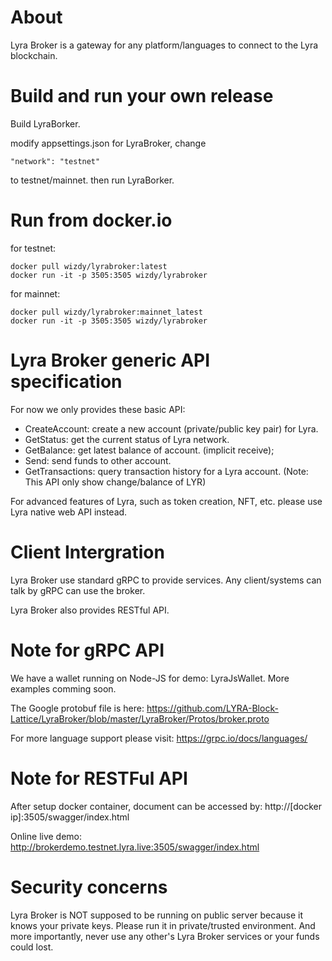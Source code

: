 # About

Lyra Broker is a gateway for any platform/languages to connect to the Lyra blockchain.

# Build and run your own release

Build LyraBorker.

modify appsettings.json for LyraBroker, change

``"network": "testnet"``

to testnet/mainnet. then run LyraBorker.

# Run from docker.io

for testnet:

	docker pull wizdy/lyrabroker:latest
	docker run -it -p 3505:3505 wizdy/lyrabroker

for mainnet:
	
	docker pull wizdy/lyrabroker:mainnet_latest
	docker run -it -p 3505:3505 wizdy/lyrabroker

# Lyra Broker generic API specification

For now we only provides these basic API:

* CreateAccount: create a new account (private/public key pair) for Lyra.
* GetStatus: get the current status of Lyra network.
* GetBalance: get latest balance of account. (implicit receive);
* Send: send funds to other account.
* GetTransactions: query transaction history for a Lyra account. (Note: This API only show change/balance of LYR)

For advanced features of Lyra, such as token creation, NFT, etc. please use Lyra native web API instead.

# Client Intergration

Lyra Broker use standard gRPC to provide services. Any client/systems can talk by gRPC can use the broker.

Lyra Broker also provides RESTful API.

# Note for gRPC API

We have a wallet running on Node-JS for demo: LyraJsWallet. More examples comming soon.

The Google protobuf file is here: https://github.com/LYRA-Block-Lattice/LyraBroker/blob/master/LyraBroker/Protos/broker.proto

For more language support please visit: https://grpc.io/docs/languages/

# Note for RESTFul API

After setup docker container, document can be accessed by: http://[docker ip]:3505/swagger/index.html 

Online live demo: http://brokerdemo.testnet.lyra.live:3505/swagger/index.html

# Security concerns

Lyra Broker is NOT supposed to be running on public server because it knows your private keys. 
Please run it in private/trusted environment. And more importantly, never use any other's Lyra Broker services or your funds could lost.


